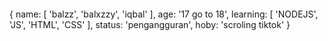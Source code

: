 > ```
{
  name: [ 'balzz', 'balxzzy', 'iqbal' ],
  age: '17 go to 18',
  learning: [ 'NODEJS', 'JS', 'HTML', 'CSS' ],
  status: 'pengangguran',
  hoby: 'scroling tiktok'
}
```
